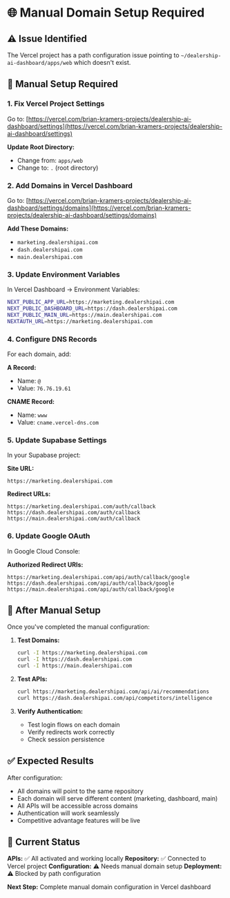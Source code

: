 # 🌐 **Manual Domain Setup Required**

## ⚠️ **Issue Identified**
The Vercel project has a path configuration issue pointing to `~/dealership-ai-dashboard/apps/web` which doesn't exist.

## 🔧 **Manual Setup Required**

### **1. Fix Vercel Project Settings**
Go to: [https://vercel.com/brian-kramers-projects/dealership-ai-dashboard/settings](https://vercel.com/brian-kramers-projects/dealership-ai-dashboard/settings)

**Update Root Directory:**
- Change from: `apps/web`
- Change to: `.` (root directory)

### **2. Add Domains in Vercel Dashboard**
Go to: [https://vercel.com/brian-kramers-projects/dealership-ai-dashboard/settings/domains](https://vercel.com/brian-kramers-projects/dealership-ai-dashboard/settings/domains)

**Add These Domains:**
- `marketing.dealershipai.com`
- `dash.dealershipai.com`
- `main.dealershipai.com`

### **3. Update Environment Variables**
In Vercel Dashboard → Environment Variables:

```bash
NEXT_PUBLIC_APP_URL=https://marketing.dealershipai.com
NEXT_PUBLIC_DASHBOARD_URL=https://dash.dealershipai.com
NEXT_PUBLIC_MAIN_URL=https://main.dealershipai.com
NEXTAUTH_URL=https://marketing.dealershipai.com
```

### **4. Configure DNS Records**
For each domain, add:

**A Record:**
- Name: `@`
- Value: `76.76.19.61`

**CNAME Record:**
- Name: `www`
- Value: `cname.vercel-dns.com`

### **5. Update Supabase Settings**
In your Supabase project:

**Site URL:**
```
https://marketing.dealershipai.com
```

**Redirect URLs:**
```
https://marketing.dealershipai.com/auth/callback
https://dash.dealershipai.com/auth/callback
https://main.dealershipai.com/auth/callback
```

### **6. Update Google OAuth**
In Google Cloud Console:

**Authorized Redirect URIs:**
```
https://marketing.dealershipai.com/api/auth/callback/google
https://dash.dealershipai.com/api/auth/callback/google
https://main.dealershipai.com/api/auth/callback/google
```

## 🚀 **After Manual Setup**

Once you've completed the manual configuration:

1. **Test Domains:**
   ```bash
   curl -I https://marketing.dealershipai.com
   curl -I https://dash.dealershipai.com
   curl -I https://main.dealershipai.com
   ```

2. **Test APIs:**
   ```bash
   curl https://marketing.dealershipai.com/api/ai/recommendations
   curl https://dash.dealershipai.com/api/competitors/intelligence
   ```

3. **Verify Authentication:**
   - Test login flows on each domain
   - Verify redirects work correctly
   - Check session persistence

## ✅ **Expected Results**

After configuration:
- All domains will point to the same repository
- Each domain will serve different content (marketing, dashboard, main)
- All APIs will be accessible across domains
- Authentication will work seamlessly
- Competitive advantage features will be live

## 🎯 **Current Status**

**APIs:** ✅ All activated and working locally
**Repository:** ✅ Connected to Vercel project
**Configuration:** ⚠️ Needs manual domain setup
**Deployment:** ⚠️ Blocked by path configuration

**Next Step:** Complete manual domain configuration in Vercel dashboard

